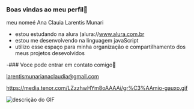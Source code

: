 ### Boas vindas ao meu perfil💙

meu nomeé Ana Clauia Larentis Munari

- estou estudando na alura (alura://www.alura.com.br
- estou me desenvolvendo na linguagem javaScript
- utilizo esse espaço para minha organização e compartilhamento dos meus projetos desevolvidos

-### Voce pode entrar em contato comigo💙

larentismunarianaclaudia@gmail.com



https://media.tenor.com/LZzzhwHYm8oAAAAi/gr%C3%AAmio-gauxo.gif

![descrição do GIF](https://media.tenor.com/LZzzhwHYm8oAAAAi/gr%C3%AAmio-gauxo.gif)
